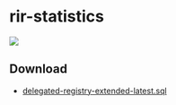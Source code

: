 # rir-statistics

![](https://github.com/rir-statistics/rir-statistics/workflows/release/badge.svg)

## Download

- [delegated-registry-extended-latest.sql](https://github.com/rir-statistics/rir-statistics/releases/latest/download/delegated-registry-extended-latest.sql)
